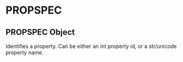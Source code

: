 # PROPSPEC

## PROPSPEC Object

Identifies a property\.  Can be either an int property id, or a str/unicode property name\.